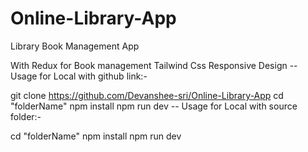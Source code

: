 # Online-Library-App
Library Book Management App

With Redux for Book management
Tailwind Css
Responsive Design
-- Usage for Local with github link:-

git clone https://github.com/Devanshee-sri/Online-Library-App
cd "folderName"
npm install
npm run dev
-- Usage for Local with source folder:-

cd "folderName"
npm install
npm run dev
